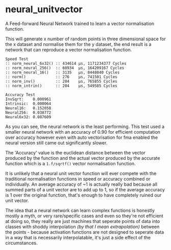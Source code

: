 # neural_unitvector
A Feed-forward Neural Network trained to learn a vector normalisation function.

This will generate x number of random points in three dimensional space for the x dataset and normalise them for the y dataset, the end result is a network that can reproduce a vector normalisation function.

```
Speed Test
:: norm_neural_6x32() :: 434614 μs, 1171234377 Cycles
:: norm_neural_256()  :: 60934  μs, 164209167 Cycles
:: norm_neural_16()   :: 3135   μs, 8448840 Cycles
:: norm()             :: 276    μs, 741501 Cycles
:: norm_inv()         :: 284    μs, 765855 Cycles
:: norm_intrin()      :: 204    μs, 549585 Cycles

Accuracy Test
InvSqrt:    0.000961
Intrinsic:  0.000064
Neural16:   0.152058
Neural256:  0.038772
Neural6x32: 0.087609

```

As you can see, the neural network is the least performing. This test used a smaller neural network with an accuracy of 0.90 for efficient computation over accuracy however even with auto vectorisation for fma enabled the neural version still came out significantly slower.

The 'Accuracy' value is the euclidean distance between the vector produced by the function and the actual vector produced by the accurate function which is a `1.f/sqrtf()` vector normalisation function.

It is unlikely that a neural unit vector function will ever compete with the traditional normalisation functions in speed or accuracy combined or individually. An average accuracy of ~1 is actually really bad because all summed parts of a unit vector are to add up to 1, so if the average accuracy is 1 over the original function, that's enough to have completely ruined our unit vector.

The idea that a neural network can learn complex functions is honestly mostly a myth, or very rare/specific cases and even so they're not efficient at doing so, they really are just machines that seperate points of data into classes with shoddy interpolation _(by that I mean extrapolation)_ between the points - because activation functions are not designed to seperate data in a way that is necessarily interpolatable, it's just a side effect of the circumstances.
